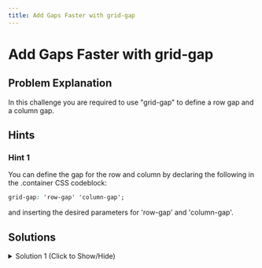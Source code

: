 ```yaml
---
title: Add Gaps Faster with grid-gap
---
```

# Add Gaps Faster with grid-gap

## Problem Explanation
In this challenge you are required to use "grid-gap" to define a row gap and a column gap.

## Hints

### Hint 1

You can define the gap for the row and column by declaring the following in the .container CSS codeblock:

```css
grid-gap: 'row-gap' 'column-gap';
```

and inserting the desired parameters for 'row-gap' and 'column-gap'.

## Solutions

<details><summary>Solution 1 (Click to Show/Hide)</summary>

Since the challenge requires you to create a 10px gap between the rows and a 20px gap between the columns, add the following code to the .container CSS codeblock:

```css
grid-gap: 10px 20px;
```

</details>